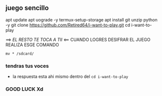 ## juego sencillo

apt update
apt uograde -y
termux-setup-storage
apt install git unzip python -y
git clone https://github.com/Retired64/i-want-to-play.git
cd i-want-to-play

==> _EL RESTO TE TOCA A TII_ <==
CUANDO LOGRES DESIFRAR EL JUEGO REALIZA ESGE COMANDO

```
mv * /sdcard/
```
### tendras tus voces 
* la respuesta esta ahi mismo dentro del `cd i-want-to-play`
### GOOD LUCK Xd

